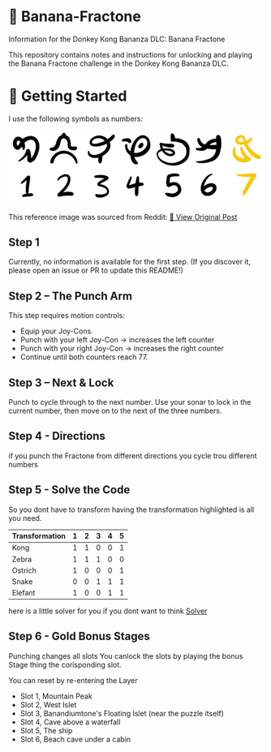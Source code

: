 # 🍌 Banana-Fractone

Information for the Donkey Kong Bananza DLC: Banana Fractone

This repository contains notes and instructions for unlocking and playing the Banana Fractone challenge in the Donkey Kong Bananza DLC.

# 🚀 Getting Started

I use the following symbols as numbers:

![Symbols to Numbers](images/weird-banana-fractone-in-dlc-is-a-code-to-crack-v0-p7ytu59dsvof1.webp)

This reference image was sourced from Reddit:
[🔗 View Original Post](https://www.reddit.com/r/donkeykong/comments/1nfcdkd/weird_banana_fractone_in_dlc_is_a_code_to_crack/)

## Step 1

Currently, no information is available for the first step. (If you discover it, please open an issue or PR to update this README!)

## Step 2 – The Punch Arm

This step requires motion controls:

- Equip your Joy-Cons.
- Punch with your left Joy-Con → increases the left counter
- Punch with your right Joy-Con → increases the right counter
- Continue until both counters reach 77.

## Step 3 – Next & Lock

Punch to cycle through to the next number.
Use your sonar to lock in the current number, then move on to the next of the three numbers.

## Step 4 - Directions

if you punch the Fractone from different directions you cycle trou different numbers

## Step 5 - Solve the Code

So you dont have to transform having the transformation highlighted is all you need.

|Transformation|1|2|3|4|5|
|---|---|---|---|---|---|
|Kong|1|1|0|0|1|
|Zebra|1|1|1|0|0|
|Ostrich|1|0|0|0|1|
|Snake|0|0|1|1|1|
|Elefant|1|0|0|1|1|

here is a little solver for you if you dont want to think
[Solver](code/solver.py)

## Step 6 - Gold Bonus Stages
Punching changes all slots
You canlock the slots by playing the bonus Stage thing the corisponding slot.

You can reset by re-entering the Layer

- Slot 1, Mountain Peak
- Slot 2, West Islet
- Slot 3, Banandiumtone's Floating Islet (near the puzzle itself)
- Slot 4, Cave above a waterfall
- Slot 5, The ship
- Slot 6, Beach cave under a cabin